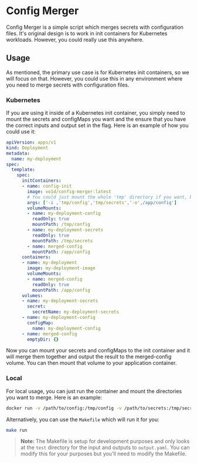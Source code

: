# Config Merger

Config Merger is a simple script which merges secrets with configuration files. It's original design is to work in init containers for Kubernetes workloads. However, you could really use this anywhere.

## Usage

As mentioned, the primary use case is for Kubernetes init  containers, so we will focus on that. However, you could use this in any environment where you need to merge secrets with configuration files.

### Kubernetes

If you are using it inside of a Kubernetes init container, you simply need to mount the secrets and configMaps you want and the ensure that you have the correct inputs and output set in the flag. Here is an example of how you could use it:

```yaml
apiVersion: apps/v1
kind: Deployment
metadata:
  name: my-deployment
spec:
  template:
    spec:
      initContainers:
      - name: config-init
        image: vo1d/config-merger:latest 
        # You could just mount the whole 'tmp' directory if you want, but this is more explicit
        args: ['-i ,'tmp/config','tmp/secrets','-o',/app/config']
        volumeMounts:
        - name: my-deployment-config
          readOnly: true
          mountPath: /tmp/config
        - name: my-deployment-secrets
          readOnly: true
          mountPath: /tmp/secrets
        - name: merged-config
          mountPath: /app/config
      containers:
      - name: my-deployment
        image: my-deployment-image
        volumeMounts:
        - name: merged-config
          readOnly: true
          mountPath: /app/config
      volumes:
      - name: my-deployment-secrets
        secret:
          secretName: my-deployment-secrets
      - name: my-deployment-config
        configMap:
          name: my-deployment-config
      - name: merged-config
        emptyDir: {}
```

Now you can mount your secrets and configMaps to the init container and it will merge them together and output the result to the merged-config volume. You can then mount that volume to your application container.

### Local

For local usage, you can just run the container and mount the directories you want to merge. Here is an example:

```bash
docker run -v /path/to/config:/tmp/config -v /path/to/secrets:/tmp/secrets -v /path/to/output:/output vo1d/config-merger:latest -i /tmp -o /output
```

Alternatively, you can use the `Makefile` which will run it for you:

```bash
make run
```

> **Note:** The Makefile is setup for development purposes and only looks at the `test` directory for the input and outputs to `output.yaml`. You can modify this for your purposes but you'll need to modify the Makefile.

